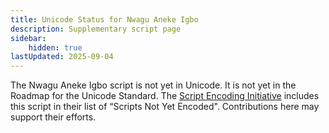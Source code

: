 ```yaml
---
title: Unicode Status for Nwagu Aneke Igbo
description: Supplementary script page
sidebar:
    hidden: true
lastUpdated: 2025-09-04
---
```


The Nwagu Aneke Igbo script is not yet in Unicode. It is not yet in the Roadmap for the Unicode Standard. The [Script Encoding Initiative](http://www.linguistics.berkeley.edu/sei/) includes this script in their list of “Scripts Not Yet Encoded". Contributions here may support their efforts.

[comment]: # (end of intro)

[comment]: # (start of blocks)



[comment]: # (end of blocks)

[comment]: # (start of chars)



[comment]: # (end of chars)

[comment]: # (start of rest)


